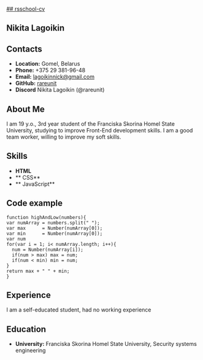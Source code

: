 [## rsschool-cv]()
## Nikita Lagoikin
## Contacts
*  **Location:** Gomel, Belarus
*  **Phone:** +375 29 381-96-48
*  **Email:** lagoikinnick@gmail.com
*  **GitHub:** [rareunit](https://github.com/rareunit)
*  **Discord** Nikita Lagoikin (@rareunit)
## About Me
 I am 19 y.o., 3rd year student of the Franciska Skorina Homel State University, studying to improve Front-End development skills. I am a good team worker, willing to improve my soft skills.
 ## Skills
* **HTML**
* ** CSS**
* ** JavaScript**
## Code example
```
function highAndLow(numbers){
var numArray = numbers.split(" ");
var max      = Number(numArray[0]);
var min      = Number(numArray[0]);
var num
for(var i = 1; i< numArray.length; i++){
  num = Number(numArray[i]);
  if(num > max) max = num;
  if(num < min) min = num;
}
return max + " " + min;
}
```
## **Experience**
I am a self-educated student, had no working experience
## **Education**
*  **University:** Franciska Skorina Homel State University, Security systems engineering